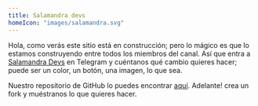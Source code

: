 ```yaml
---
title: Salamandra devs
homeIcon: "images/salamandra.svg"
---
```


Hola, como verás este sitio está en construcción; pero lo mágico es que lo estamos construyendo entre todos los miembros del canal. Así que entra a [Salamandra Devs](https://t.me/salamandradevs) en Telegram y cuéntanos qué cambio quieres hacer; puede ser un color, un botón, una imagen, lo que sea.

Nuestro repositorio de GitHub lo puedes encontrar [aquí](https://github.com/salamandradevs/salamandradevs.site). Adelante! crea un fork y muéstranos lo que quieres hacer.
